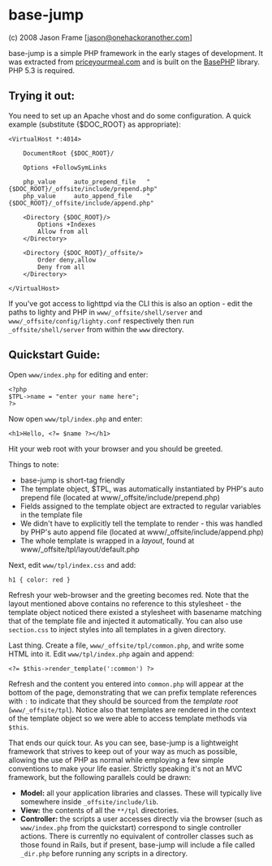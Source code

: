 base-jump
=========

(c) 2008 Jason Frame [jason@onehackoranother.com]

base-jump is a simple PHP framework in the early stages of development.
It was extracted from [priceyourmeal.com](http://www.priceyourmeal.com)
and is built on the [BasePHP](http://github.com/jaz303/base-php/tree/master)
library. PHP 5.3 is required.

Trying it out:
--------------

You need to set up an Apache vhost and do some configuration. A quick example
(substitute {$DOC_ROOT} as appropriate):

    <VirtualHost *:4014>
    
        DocumentRoot {$DOC_ROOT}/
    
        Options +FollowSymLinks
    
        php_value     auto_prepend_file   "{$DOC_ROOT}/_offsite/include/prepend.php"
        php_value     auto_append_file    "{$DOC_ROOT}/_offsite/include/append.php"
    
        <Directory {$DOC_ROOT}/>
            Options +Indexes
            Allow from all
        </Directory>
    
        <Directory {$DOC_ROOT}/_offsite/>
            Order deny,allow
            Deny from all
        </Directory>
    
    </VirtualHost>

If you've got access to lighttpd via the CLI this is also an option - edit the paths
to lighty and PHP in `www/_offsite/shell/server` and `www/_offsite/config/lighty.conf`
respectively then run `_offsite/shell/server` from within the `www` directory.

Quickstart Guide:
-----------------

Open `www/index.php` for editing and enter:

    <?php
    $TPL->name = "enter your name here";
    ?>
    
Now open `www/tpl/index.php` and enter:

    <h1>Hello, <?= $name ?></h1>

Hit your web root with your browser and you should be greeted.

Things to note:

  * base-jump is short-tag friendly
  * The template object, $TPL, was automatically instantiated by PHP's auto prepend file
    (located at www/_offsite/include/prepend.php)
  * Fields assigned to the template object are extracted to regular variables in the
    template file
  * We didn't have to explicitly tell the template to render - this was handled by PHP's
    auto append file (located at www/_offsite/include/append.php)
  * The whole template is wrapped in a _layout_, found at www/_offsite/tpl/layout/default.php
  
Next, edit `www/tpl/index.css` and add:

    h1 { color: red }

Refresh your web-browser and the greeting becomes red. Note that the layout mentioned above
contains no reference to this stylesheet - the template object noticed there existed a
stylesheet with basename matching that of the template file and injected it automatically.
You can also use `section.css` to inject styles into all templates in a given directory.

Last thing. Create a file, `www/_offsite/tpl/common.php`, and write some HTML into it.
Edit `www/tpl/index.php` again and append:

    <?= $this->render_template(':common') ?>
    
Refresh and the content you entered into `common.php` will appear at the bottom of the
page, demonstrating that we can prefix template references with `:` to indicate that
they should be sourced from the _template root_ (`www/_offsite/tpl`). Notice also that
templates are rendered in the context of the template object so we were able to access
template methods via `$this`.

That ends our quick tour. As you can see, base-jump is a lightweight framework that strives
to keep out of your way as much as possible, allowing the use of PHP as normal while employing
a few simple conventions to make your life easier. Strictly speaking it's not an MVC
framework, but the following parallels could be drawn:

  * __Model:__ all your application libraries and classes. These will typically
    live somewhere inside `_offsite/include/lib`.
  * __View:__ the contents of all the `**/tpl` directories.
  * __Controller:__ the scripts a user accesses directly via the browser (such as
    `www/index.php` from the quickstart) correspond to single controller actions.
    There is currently no equivalent of controller classes such as those found in
    Rails, but if present, base-jump will include a file called `_dir.php` before
    running any scripts in a directory.
